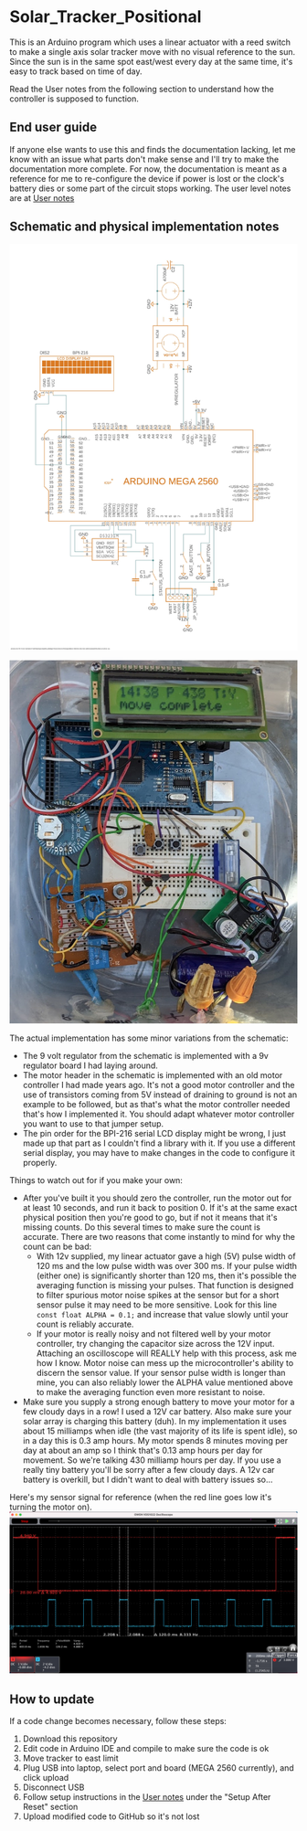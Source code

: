 # Solar_Tracker_Positional

This is an Arduino program which uses a linear actuator with a reed switch to make a single axis solar tracker move with no visual reference to the sun.  Since the sun is in the same spot east/west every day at the same time, it's easy to track based on time of day.

Read the User notes from the following section to understand how the controller is supposed to function.

## End user guide

If anyone else wants to use this and finds the documentation lacking, let me know with an issue what parts don't make sense and I'll try to make the documentation more complete.  For now, the documentation is meant as a reference for me to re-configure the device if power is lost or the clock's battery dies or some part of the circuit stops working.  The user level notes are at [User notes](https://jpangburn.github.io/solartracker/)

## Schematic and physical implementation notes

![Schematic](schematic.jpg)

![Actual Implementation](implementation.jpg)

The actual implementation has some minor variations from the schematic:

- The 9 volt regulator from the schematic is implemented with a 9v regulator board I had laying around.
- The motor header in the schematic is implemented with an old motor controller I had made years ago.  It's not a good motor controller and the use of transistors coming from 5V instead of draining to ground is not an example to be followed, but as that's what the motor controller needed that's how I implemented it.  You should adapt whatever motor controller you want to use to that jumper setup.
- The pin order for the BPI-216 serial LCD display might be wrong, I just made up that part as I couldn't find a library with it.  If you use a different serial display, you may have to make changes in the code to configure it properly.

Things to watch out for if you make your own:

-  After you've built it you should zero the controller, run the motor out for at least 10 seconds, and run it back to position 0.  If it's at the same exact physical position then you're good to go, but if not it means that it's missing counts.  Do this several times to make sure the count is accurate.  There are two reasons that come instantly to mind for why the count can be bad:
   - With 12v supplied, my linear actuator gave a high (5V) pulse width of 120 ms and the low pulse width was over 300 ms.  If your pulse width (either one) is significantly shorter than 120 ms, then it's possible the averaging function is missing your pulses.  That function is designed to filter spurious motor noise spikes at the sensor but for a short sensor pulse it may need to be more sensitive.  Look for this line `const float ALPHA = 0.1;` and increase that value slowly until your count is reliably accurate.
   - If your motor is really noisy and not filtered well by your motor controller, try changing the capacitor size across the 12V input.  Attaching an oscilloscope will REALLY help with this process, ask me how I know.  Motor noise can mess up the microcontroller's ability to discern the sensor value.  If your sensor pulse width is longer than mine, you can also reliably lower the ALPHA value mentioned above to make the averaging function even more resistant to noise.
- Make sure you supply a strong enough battery to move your motor for a few cloudy days in a row!  I used a 12V car battery.  Also make sure your solar array is charging this battery (duh).  In my implementation it uses about 15 milliamps when idle (the vast majority of its life is spent idle), so in a day this is 0.3 amp hours.  My motor spends 8 minutes moving per day at about an amp so I think that's 0.13 amp hours per day for movement.  So we're talking 430 milliamp hours per day.  If you use a really tiny battery you'll be sorry after a few cloudy days.  A 12v car battery is overkill, but I didn't want to deal with battery issues so...

Here's my sensor signal for reference (when the red line goes low it's turning the motor on).
![motor sensor oscilloscope](motor_sensor_scope.png)
## How to update

If a code change becomes necessary, follow these steps:

1. Download this repository
2. Edit code in Arduino IDE and compile to make sure the code is ok
3. Move tracker to east limit
4. Plug USB into laptop, select port and board (MEGA 2560 currently), and click upload
5. Disconnect USB
6. Follow setup instructions in the [User notes](https://jpangburn.github.io/solartracker/) under the "Setup After Reset" section
7. Upload modified code to GitHub so it's not lost
